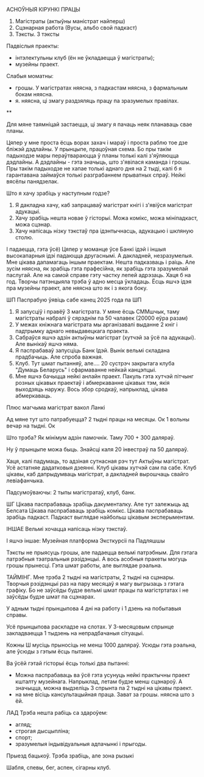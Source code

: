 
АСНОЎНЫЯ КІРУНКІ ПРАЦЫ

1. Магістраты (актыўны маністрат найперш)
2. Сцэнарная работа (Вусы, альбо свой падкаст)
3. Тэксты. 3 тэксты

Падвіслыя праекты:
- інтэлектульны клуб (ён не ўкладаецца ў магістраты);
- музейны праект.

Слабыя моматны:
- грошы. У магістратах няясна, з падкастам няясна, з фармальным бокам няясна.
- я. няясна, ці змагу раздзяляць працу па зразумелых правілах.


**

Для мяне таямніцай застаецца, ці змагу я пачаць неяк планаваць свае планы.

Цяпер у мне проста ёсць ворах захач і мараў і проста раблю тое дзе бліжэй дэдлайны. У прынцыпе, працоўная схема. Бо пры такім падыходзе мары пераўтвараюцца ў планы толькі калі з'яўляюцца дэдлайны. А дэдлайны - гэта значыць, што з'явілася каманда і грошы. Пры такім падыходзе не хапае толькі аднаго дня на 2 тыді, калі б я гарантавана займаўся толькі разграбаннем прыватных спраў. Нейкі вясёлы панядзелак.

Што я хачу зрабіць у наступным годзе?

1. Я дакладна хачу, каб запрацаваў магістрат кнігі і з'явіўся магістрат адукацыі. 
2. Хачу зрабіць нешта новае ў гісторыі. Можа комікс, можа мініпадкаст, можа сцэнар.
3. Хачу напісаць нізку тэкстаў пра ідэнтычнасць, адукацыю і шкляную столю.

І падаецца, гэта ўсё)
Цяпер у моманце ўсе Банкі ідэй і іншыя высокапарныя ідэі падаюцца другаснымі. А дакладней, незразумелыя.
Мне цікава дапамагаць іншым праектам. Нешта падказваць і раіць. Але зусім няясна, як зрабіць гэта прафесійна, як зрабіць гэта зразумелай паслугай.
Але на самой справе гэту частку лепей адрэзаць. Хаця б на год. Творчы патэнцыяла трэба ў адно месца ўкладаць.
Ёсць яшчэ ідэя пра музейны праект, але няясна што як і з якога боку.


ШП
Паспрабую ўявіць сабе канец 2025 года па ШП

1. Я запусціў і правёў 3 магістрата. У мяне ёсць СММшчык, таму магістраты набралі ў сярэднім па 50 чалавек (20000 еўра разам)
2. У межах кніжнага магістрата мы арганізавалі выданне 2 кніг і падтрымку аднаго невыдавецкага праекта.
3. Сабраўся яшчэ адзін актыўны магістрат (хутчэй за ўсё па адукацыі). Але вынікаў яшчэ няма.
4. Я паспрабаваў запусціць Банк Ідэй. Вынік вельмі складана прадбачыць. Але спроба важная.
5. Клуб. Тут шмат пытанняў, але.... 20 сустрэч закрытага клуба "Думаць Беларусь" і сфармаванне нейкай канцэпцыі. 
6. Мне яшчэ бачыцца нейкі анлайн праект. Пакуль гэта хутчэй пітчынг розных цікавых праектаў і абмеркаванне цікавых тэм, якія выходзяць наружу. Вось збор сродкаў, напрыклад, цікава абмеркаваць.

Плюс магчыма магістрат вакол Ланкі

Ад мяне тут што патрабуецца?
2 тыдні працы на месяцы. Ок
1 вольны вечар на тыдні. Ок

Што трэба?
Як мінімум адзін памочнік. Таму 700 + 300 даляраў. 

Ну ў прынцыпе можа быць. Знайсці каля 20 інвестраў па 50 даляраў. 

Хаця, калі падумаць, то адзіная сутнасная рэч тут Актыўны магістрат. Усё астатняе дадатковыя дзеянні.
Клуб цікавы хутчэй сам па сабе. 
Клуб цікавы, каб дапрыдумваць магістрат, а дакладней вырошчаць свайго левіафанчыка.

Падсумоўваючы: 2 тыпы магістратаў, клуб, банк.


ШГ
Цікава паспрабаваць зрабіць дакументалку. Але тут залежыць ад Белсата
Цікава паспрабаваць зрабіць комікс.
Цікава паспрабаваць зрабіць падкаст. Падкаст выглядае найбольш цікавым эксперыментам.


ІНШАЕ
Вельмі хочацца напісаць нізку тэкстаў. 

І яшчэ іншае:
Музейная платформа
Эксткурсіі па Падляшшы

Тэксты не прыясуць грошы, але падаецца вельмі патрэбным. Для гэтага патрэбныя тэатральныя рэзідэнцыі.
А вось асобныя пракеты могуць грошы прынесці. Гэта шмат работы, але выглядае рэальна. 


ТАЙМІНГ.
Мне трэба 2 тыдні на магістраты, 2 тыдні на сцэнары. Творчыя рэзідэнцыі раз на пару месяцаў я магу выгрызаць з гэтага графіку. Бо не заўсёды будзе вельмі шмат працы па магістртатах і не заўсёды будзе шмат па сцэнарах.

У адным тыдні прынцыпова 4 дні на работу і 1 дзень на побытавыя справы.

Усё прынцыпова раскладзе на слотах. У 3-месяцовым спрынце закладваецца 1 тыдзень на непрадбачаныя сітуацыі.

Кожны Ш мусіць прыносіць не менш 1000 даляраў. Усюды гэта рэальна, але ўсюды з гэтым ёсць пытанні. 

Ва ўсёй гэтай гісторыі ёсць толькі два пытанні: 
- Можна паспрабаваць ва ўсё гэта усунуць нейкі практычны праект кшталту музейнага. Напрыклад, летам будзе менш сцэнароў. А значыцца, можна выдзеліць 3 спрынта па 2 тыдні на цікавы праект. 
- на мне вісіць кансультацыйная праца. Зават за грошы. няясна што з ёй.


ЛАД
Трэба нешта рабіць са здароўем:
- агляд;
- строгая дысцыпліна;
- спорт;
- зразумелыя індывідуальныя адпачынкі і прыгоды.

Прыезд бацькоў. Трэба зрабіць, але зона рызыкі

Шабля, спевы, бег, аспен, сігарны клуб.